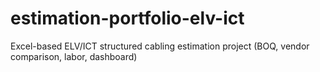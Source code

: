 # estimation-portfolio-elv-ict
Excel-based ELV/ICT structured cabling estimation project (BOQ, vendor comparison, labor, dashboard)
